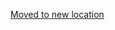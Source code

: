 [Moved to new location](https://github.com/DataTalksClub/machine-learning-zoomcamp/blob/master/07-bentoml-production/08-summary.md)